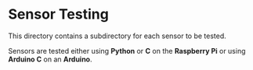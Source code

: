 # Sensor Testing

This directory contains a subdirectory for each sensor to be tested.

Sensors are tested either using **Python** or **C** on the **Raspberry Pi** or using **Arduino C** on an **Arduino**.
